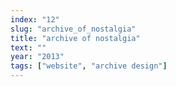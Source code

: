 ```yaml
---
index: "12"
slug: "archive_of_nostalgia"
title: "archive of nostalgia"
text: ""
year: "2013"
tags: ["website", "archive design"]
---
```

